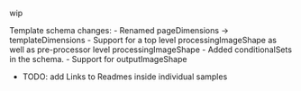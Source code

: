 wip

Template schema changes:
    - Renamed pageDimensions -> templateDimensions
    - Support for a top level processingImageShape as well as pre-processor level processingImageShape
    - Added conditionalSets in the schema.
    - Support for outputImageShape

- TODO: add Links to Readmes inside individual samples